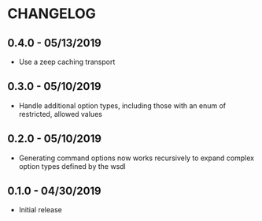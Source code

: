 # CHANGELOG

## 0.4.0 - 05/13/2019

* Use a zeep caching transport

## 0.3.0 - 05/10/2019

* Handle additional option types, including those with an enum of restricted,
  allowed values

## 0.2.0 - 05/10/2019

* Generating command options now works recursively to expand complex option types
  defined by the wsdl

## 0.1.0 - 04/30/2019

* Initial release
